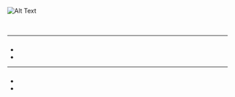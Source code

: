 ![Alt Text](https://rspelitainsani.com/)
<br><br><br>

<hr>
<h3></h3>
<ul>
<li></li>
<li></li>
</ul>
<hr>
<h3></h3>
<ul>
<li></li>
<li></li>
</u>
